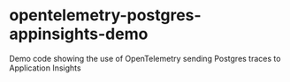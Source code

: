 # opentelemetry-postgres-appinsights-demo
Demo code showing the use of OpenTelemetry sending Postgres traces to Application Insights
